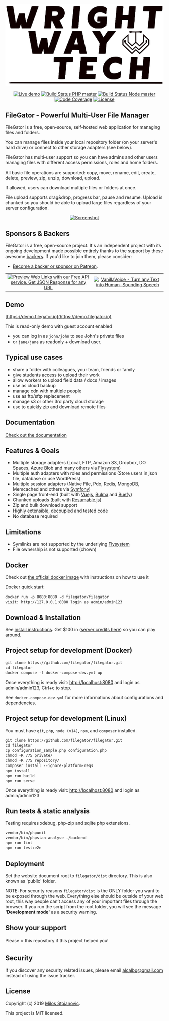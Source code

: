 <p align="center">
<img src="https://raw.githubusercontent.com/filegator/filegator/master/dist/img/logo.svg">
</p>

<p align="center">
<a href="https://demo.filegator.io"><img src="https://img.shields.io/badge/Live-Demo-brightgreen.svg?style=flat-square" alt="Live demo"></a>
<a href="https://github.com/filegator/filegator/actions"><img src="https://github.com/filegator/filegator/workflows/PHP/badge.svg?branch=master" alt="Build Status PHP master"></a>
  <a href="https://github.com/filegator/filegator/actions"><img src="https://github.com/filegator/filegator/workflows/Node/badge.svg?branch=master" alt="Build Status Node master"></a>
<a href="https://codecov.io/gh/filegator/filegator"><img src="https://codecov.io/gh/filegator/filegator/branch/master/graph/badge.svg" alt="Code Coverage"></a>
<a href="https://opensource.org/licenses/MIT"><img src="https://img.shields.io/badge/License-MIT-green.svg" alt="License"></a>
  </p>


## FileGator - Powerful Multi-User File Manager

FileGator is a free, open-source, self-hosted web application for managing files and folders.

You can manage files inside your local repository folder (on your server's hard drive) or connect to other storage adapters (see below).

FileGator has multi-user support so you can have admins and other users managing files with different access permissions, roles and home folders.

All basic file operations are supported: copy, move, rename, edit, create, delete, preview, zip, unzip, download, upload.

If allowed, users can download multiple files or folders at once.

File upload supports drag&drop, progress bar, pause and resume. Upload is chunked so you should be able to upload large files regardless of your server configuration.

<p align="center">
<a href="https://demo.filegator.io"><img src="https://filegator.io/img/animated.gif" alt="Screenshot"></a>
</p>


## Sponsors & Backers
FileGator is a free, open-source project. It's an independent project with its ongoing development made possible entirely thanks to the support by these awesome [backers](https://github.com/filegator/filegator/blob/master/BACKERS.md). If you'd like to join them, please consider:

- [Become a backer or sponsor on Patreon](https://www.patreon.com/alcalbg).

<table align="center">
  <tbody>
    <tr>
      <td align="center" valign="middle">
        <a href="https://www.linkpreview.net/?utm_campaign=Sponsored%20GitHub%20FileGator" target="_blank">
          <img title="Preview Web Links with our Free API service. Get JSON Response for any URL" width="200px" src="https://www.linkpreview.net/images/logo-dark.png">
        </a>
      </td>
      <td align="center" valign="middle">
        <a href="https://www.vanillavoice.com/?utm_campaign=Sponsored%20GitHub%20FileGator" target="_blank">
          <img title="VanillaVoice - Turn any Text into Human-Sounding Speech" width="200px" src="https://www.vanillavoice.com/logo.svg">
        </a>
      </td>
    </tr>
  </tbody>
</table>

## Demo
[https://demo.filegator.io](https://demo.filegator.io)

This is read-only demo with guest account enabled
- you can log in as `john/john` to see John's private files
- or `jane/jane` as readonly + download user.


## Typical use cases
- share a folder with colleagues, your team, friends or family
- give students access to upload their work
- allow workers to upload field data / docs / images
- use as cloud backup
- manage cdn with multiple people
- use as ftp/sftp replacement
- manage s3 or other 3rd party cloud storage
- use to quickly zip and download remote files


## Documentation
[Check out the documentation](https://docs.filegator.io/)


## Features & Goals
- Multiple storage adapters (Local, FTP, Amazon S3, Dropbox, DO Spaces, Azure Blob and many others via [Flysystem](https://github.com/thephpleague/flysystem))
- Multiple auth adapters with roles and permissions (Store users in json file, database or use WordPress)
- Multiple session adapters (Native File, Pdo, Redis, MongoDB, Memcached and others via [Symfony](https://github.com/symfony/symfony/tree/4.4/src/Symfony/Component/HttpFoundation/Session/Storage/Handler))
- Single page front-end (built with [Vuejs](https://github.com/vuejs/vue), [Bulma](https://github.com/jgthms/bulma) and [Buefy](https://github.com/buefy/buefy))
- Chunked uploads (built with [Resumable.js](https://github.com/23/resumable.js))
- Zip and bulk download support
- Highly extensible, decoupled and tested code
- No database required

## Limitations
- Symlinks are not supported by the underlying [Flysystem](https://flysystem.thephpleague.com/v1/docs/adapter/local/)
- File ownership is not supported (chown)

## Docker
Check out [the official docker image](https://hub.docker.com/r/filegator/filegator) with instructions on how to use it

Docker quick start:
```
docker run -p 8080:8080 -d filegator/filegator
visit: http://127.0.0.1:8080 login as admin/admin123
```

## Download & Installation
See [install instructions](https://docs.filegator.io/install.html). Get $100 in ([server credits here](https://m.do.co/c/93994ebda78d)) so you can play around.


## Project setup for development (Docker)

```
git clone https://github.com/filegator/filegator.git
cd filegator
docker compose -f docker-compose-dev.yml up
```
Once everything is ready visit: [http://localhost:8080](http://localhost:8080) and login as admin/admin123, Ctrl+c to stop.

See `docker-compose-dev.yml` for more informations about configurations and dependencies.

## Project setup for development (Linux)

You must have `git`, `php`, `node (v14)`, `npm`, and `composer` installed.

```
git clone https://github.com/filegator/filegator.git
cd filegator
cp configuration_sample.php configuration.php
chmod -R 775 private/
chmod -R 775 repository/
composer install --ignore-platform-reqs
npm install
npm run build
npm run serve
```
Once everything is ready visit: [http://localhost:8080](http://localhost:8080) and login as admin/admin123


## Run tests & static analysis

Testing requires xdebug, php-zip and sqlite php extensions.

```
vendor/bin/phpunit
vendor/bin/phpstan analyse ./backend
npm run lint
npm run test:e2e
```


## Deployment

Set the website document root to `filegator/dist` directory. This is also known as 'public' folder.

NOTE: For security reasons `filegator/dist` is the ONLY folder you want to be exposed through the web. Everything else should be outside of your web root, this way people can’t access any of your important files through the browser. If you run the script from the root folder, you will see the message **'Development mode'** as a security warning.

## Show your support

Please ⭐️ this repository if this project helped you!

## Security

If you discover any security related issues, please email alcalbg@gmail.com instead of using the issue tracker.

## License

Copyright (c) 2019 [Milos Stojanovic](https://github.com/alcalbg).

This project is MIT licensed.
